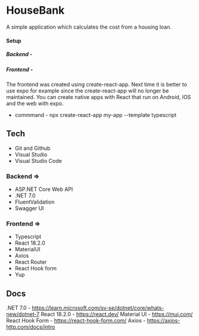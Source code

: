 # HouseBank
A simple application which calculates the cost from a housing loan.

#### Setup
##### Backend -

##### Frontend -
The frontend was created using create-react-app.
Next time it is better to use expo for example since the create-react-app will no longer be maintained. You can create native apps with React that run on Android, IOS and the web with expo.
- commmand - npx create-react-app my-app --template typescript

## Tech
- Git and Github
- Visual Studio
- Visual Studio Code

### Backend =>
- ASP.NET Core Web API
- .NET 7.0
- FluentValidation
- Swagger UI

### Frontend =>
- Typescript
- React 18.2.0
- MaterialUI
- Axios
- React Router
- React Hook form
- Yup


## Docs
.NET 7.0 - https://learn.microsoft.com/sv-se/dotnet/core/whats-new/dotnet-7
React 18.2.0 - https://react.dev/
Material UI - https://mui.com/
React Hook Form - https://react-hook-form.com/
Axios - https://axios-http.com/docs/intro
